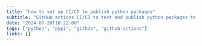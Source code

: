 ```yaml
---
title: "how to set up CI/CD to publish python packages"
subtitle: "GitHub actions CI/CD to test and publish python packages to PyPI."
date: "2024-07-20T10:22:00"
tags: ["python", "pypi", "github", "github-actions"]
links: []
---
```



